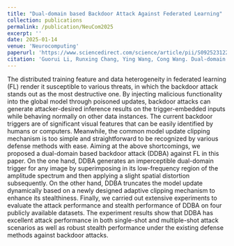 ```yaml
---
title: "Dual-domain based Backdoor Attack Against Federated Learning"
collection: publications
permalink: /publication/NeuCom2025
excerpt: ''
date: 2025-01-14
venue: 'Neurocomputing'
paperurl: 'https://www.sciencedirect.com/science/article/pii/S0925231225000967'
citation: 'Guorui Li, Runxing Chang, Ying Wang, Cong Wang. Dual-domain based backdoor attack against federated learning. Neurocomputing, 2025, 129424: 1-13.'
---
```

The distributed training feature and data heterogeneity in federated learning (FL) render it susceptible to various threats, in which the backdoor attack stands out as the most destructive one. By injecting malicious functionality into the global model through poisoned updates, backdoor attacks can generate attacker-desired inference results on the trigger-embedded inputs while behaving normally on other data instances. The current backdoor triggers are of significant visual features that can be easily identified by humans or computers. Meanwhile, the common model update clipping mechanism is too simple and straightforward to be recognized by various defense methods with ease. Aiming at the above shortcomings, we proposed a dual-domain based backdoor attack (DDBA) against FL in this paper. On the one hand, DDBA generates an imperceptible dual-domain trigger for any image by superimposing in its low-frequency region of the amplitude spectrum and then applying a slight spatial distortion subsequently. On the other hand, DDBA truncates the model update dynamically based on a newly designed adaptive clipping mechanism to enhance its stealthiness. Finally, we carried out extensive experiments to evaluate the attack performance and stealth performance of DDBA on four publicly available datasets. The experiment results show that DDBA has excellent attack performance in both single-shot and multiple-shot attack scenarios as well as robust stealth performance under the existing defense methods against backdoor attacks.
